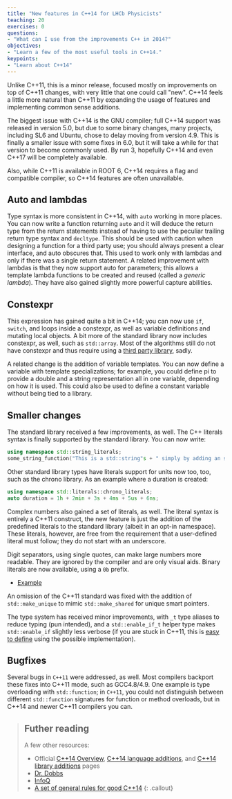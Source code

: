 ```yaml
---
title: "New features in C++14 for LHCb Physicists"
teaching: 20
exercises: 0
questions:
- "What can I use from the improvements C++ in 2014?"
objectives:
- "Learn a few of the most useful tools in C++14."
keypoints:
- "Learn about C++14"
---
```



Unlike C++11, this is a minor release, focused mostly on improvements on top of C++11 changes, with very little that one could call "new". C++14 feels a little more natural than C++11 by expanding the usage of features and implementing common sense additions.

The biggest issue with C++14 is the GNU compiler; full C++14 support was released in version 5.0, but due to some binary changes, many projects, including SL6 and Ubuntu, chose to delay moving from version 4.9. This is finally a smaller issue with some fixes in 6.0, but it will take a while for that version to become commonly used. By run 3, hopefully C++14 and even C++17 will be completely available.

Also, while C++11 is available in ROOT 6, C++14 requires a flag and compatible compiler, so C++14 features are often unavailable.

## Auto and lambdas

Type syntax is more consistent in C++14, with `auto` working in more places. You can now write a function returning `auto` and it will deduce the return type from the return statements instead of having to use the peculiar trailing return type syntax and `decltype`. This should be used with caution when designing a function for a third party use; you should always present a clear interface, and auto obscures that. This used to work only with lambdas and only if there was a single return statement.
A related improvement with lambdas is that they now support auto for parameters; this allows a template lambda functions to be created and reused (called a *generic lambda*). They have also gained slightly more powerful capture abilities.

## Constexpr

This expression has gained quite a bit in C++14; you can now use `if`, `switch`, and loops inside a constexpr, as well as variable definitions and mutating local objects. A bit more of the standard library now includes constexpr, as well, such as `std::array`. Most of the algorithms still do not have constexpr and thus require using a [third party library](https://github.com/bolero-MURAKAMI/Sprout), sadly.

A related change is the addition of variable templates. You can now define a variable with template specializations; for example, you could define pi to provide a double and a string representation all in one variable, depending on how it is used. This could also be used to define a constant variable without being tied to a library.


## Smaller changes

The standard library received a few improvements, as well. The C++ literals syntax is finally supported by the standard library. You can now write:

```cpp
using namespace std::string_literals;
some_string_function("This is a std::string"s + " simply by adding an s at the end"s);
```

Other standard library types have literals support for units now too, too, such as the chrono library. As an example where a duration is created:

```cpp
using namespace std::literals::chrono_literals;
auto duration = 1h + 2min + 3s + 4ms + 5us + 6ns;
```

Complex numbers also gained a set of literals, as well. The literal syntax is entirely a C++11 construct, the new feature is just the addition of the predefined literals to the standard library (albeit in an opt-in namespace). These literals, however, are free from the requirement that a user-defined literal must follow; they do not start with an underscore.

Digit separators, using single quotes, can make large numbers more readable. They are ignored by the compiler and are only visual aids. Binary literals are now available, using a `0b` prefix.

* [Example](/DevelopKit/code/NewCpp/cpp14/literals.cpp)

An omission of the C++11 standard was fixed with the addition of `std::make_unique` to mimic `std::make_shared` for unique smart pointers.

The type system has received minor improvements, with `_t` type aliases to reduce typing (pun intended), and a `std::enable_if_t` helper type makes `std::enable_if` slightly less verbose (if you are stuck in C++11, this is [easy to define](http://en.cppreference.com/w/cpp/types/enable_if) using the possible implementation).

## Bugfixes

Several bugs in `C++11` were addressed, as well. Most compilers backport these fixes into C++11 mode, such as GCC4.8/4.9. One example is type overloading with `std::function`; in `C++11`, you could not distinguish between different `std::function` signatures for function or method overloads, but in C++14 and newer C++11 compilers you can.

> ## Futher reading
> 
> A few other resources:
> 
> * Official [C++14 Overview](https://isocpp.org/wiki/faq/cpp14), [C++14 language additions](https://isocpp.org/wiki/faq/cpp14-language), and [C++14 library additions](https://isocpp.org/wiki/faq/cpp14-library) pages
> * [Dr. Dobbs](http://www.drdobbs.com/cpp/the-c14-standard-what-you-need-to-know/240169034)
> * [InfoQ](https://www.infoq.com/news/2014/08/cpp14-here-features)
> * [A set of general rules for good C++14](https://github.com/isocpp/CppCoreGuidelines/blob/master/CppCoreGuidelines.md)
{: .callout}
